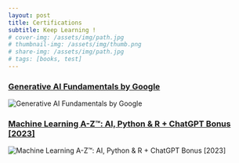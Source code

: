 ```yaml
---
layout: post
title: Certifications
subtitle: Keep Learning !
# cover-img: /assets/img/path.jpg
# thumbnail-img: /assets/img/thumb.png
# share-img: /assets/img/path.jpg
# tags: [books, test]
---
```


### [Generative AI Fundamentals by Google](https://www.cloudskillsboost.google/public_profiles/67fa056c-9554-4d44-a6b9-8f4dd06c2786/badges/4596092?utm_medium=social&utm_source=linkedin&utm_campaign=ql-social-share)

![Generative AI Fundamentals by Google](https://kaarthiks24.github.io/assets/certification/gen_ai.png)

### [Machine Learning A-Z™: AI, Python & R + ChatGPT Bonus [2023]](https://www.udemy.com/certificate/UC-33645bda-8f59-46e9-9fac-4de28ce88291/)

![Machine Learning A-Z™: AI, Python & R + ChatGPT Bonus [2023]](https://kaarthiks24.github.io/assets/certification/UC-33645bda-8f59-46e9-9fac-4de28ce88291.jpg)